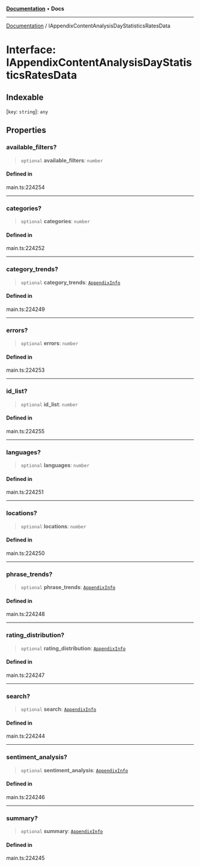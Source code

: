 [**Documentation**](../README.md) • **Docs**

***

[Documentation](../README.md) / IAppendixContentAnalysisDayStatisticsRatesData

# Interface: IAppendixContentAnalysisDayStatisticsRatesData

## Indexable

 \[`key`: `string`\]: `any`

## Properties

### available\_filters?

> `optional` **available\_filters**: `number`

#### Defined in

main.ts:224254

***

### categories?

> `optional` **categories**: `number`

#### Defined in

main.ts:224252

***

### category\_trends?

> `optional` **category\_trends**: [`AppendixInfo`](../classes/AppendixInfo.md)

#### Defined in

main.ts:224249

***

### errors?

> `optional` **errors**: `number`

#### Defined in

main.ts:224253

***

### id\_list?

> `optional` **id\_list**: `number`

#### Defined in

main.ts:224255

***

### languages?

> `optional` **languages**: `number`

#### Defined in

main.ts:224251

***

### locations?

> `optional` **locations**: `number`

#### Defined in

main.ts:224250

***

### phrase\_trends?

> `optional` **phrase\_trends**: [`AppendixInfo`](../classes/AppendixInfo.md)

#### Defined in

main.ts:224248

***

### rating\_distribution?

> `optional` **rating\_distribution**: [`AppendixInfo`](../classes/AppendixInfo.md)

#### Defined in

main.ts:224247

***

### search?

> `optional` **search**: [`AppendixInfo`](../classes/AppendixInfo.md)

#### Defined in

main.ts:224244

***

### sentiment\_analysis?

> `optional` **sentiment\_analysis**: [`AppendixInfo`](../classes/AppendixInfo.md)

#### Defined in

main.ts:224246

***

### summary?

> `optional` **summary**: [`AppendixInfo`](../classes/AppendixInfo.md)

#### Defined in

main.ts:224245
